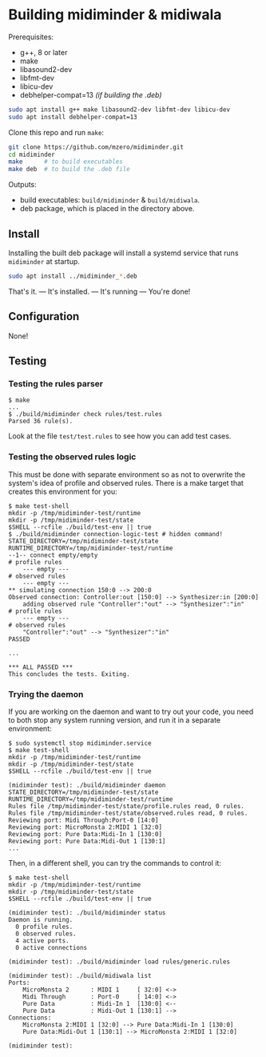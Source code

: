 # Building midiminder & midiwala

Prerequisites:
  * g++, 8 or later
  * make
  * libasound2-dev
  * libfmt-dev
  * libicu-dev
  * debhelper-compat=13 *(if building the .deb)*

  ```sh
  sudo apt install g++ make libasound2-dev libfmt-dev libicu-dev
  sudo apt install debhelper-compat=13
  ```

Clone this repo and run `make`:

  ```sh
  git clone https://github.com/mzero/midiminder.git
  cd midiminder
  make      # to build executables
  make deb  # to build the .deb file
  ```

Outputs:

 - build executables: `build/midiminder` & `build/midiwala`.
 - deb package, which is placed in the directory above.


## Install

Installing the built deb package will install a systemd service that runs
`midiminder` at startup.

  ```sh
  sudo apt install ../midiminder_*.deb
  ```

That's it. — It's installed. — It's running — You're done!

## Configuration

None!

## Testing

### Testing the rules parser

  ```console
  $ make
  ...
  $ ./build/midiminder check rules/test.rules
  Parsed 36 rule(s).
  ```

Look at the file `test/test.rules` to see how you can add test cases.

### Testing the observed rules logic

This must be done with separate environment so as not to overwrite the system's
idea of profile and observed rules.  There is a make target that creates this
environment for you:

  ```console
  $ make test-shell
  mkdir -p /tmp/midiminder-test/runtime
  mkdir -p /tmp/midiminder-test/state
  $SHELL --rcfile ./build/test-env || true
  $ ./build/midiminder connection-logic-test # hidden command!
  STATE_DIRECTORY=/tmp/midiminder-test/state
  RUNTIME_DIRECTORY=/tmp/midiminder-test/runtime
  --1-- connect empty/empty
  # profile rules
      --- empty ---
  # observed rules
      --- empty ---
  ** simulating connection 150:0 --> 200:0
  Observed connection: Controller:out [150:0] --> Synthesizer:in [200:0]
      adding observed rule "Controller":"out" --> "Synthesizer":"in"
  # profile rules
      --- empty ---
  # observed rules
      "Controller":"out" --> "Synthesizer":"in"
  PASSED

  ...

  *** ALL PASSED ***
  This concludes the tests. Exiting.
  ```

### Trying the daemon

If you are working on the daemon and want to try out your code, you need to
both stop any system running version, and run it in a separate environment:

  ```console
  $ sudo systemctl stop midiminder.service
  $ make test-shell
  mkdir -p /tmp/midiminder-test/runtime
  mkdir -p /tmp/midiminder-test/state
  $SHELL --rcfile ./build/test-env || true

  (midiminder test): ./build/midiminder daemon
  STATE_DIRECTORY=/tmp/midiminder-test/state
  RUNTIME_DIRECTORY=/tmp/midiminder-test/runtime
  Rules file /tmp/midiminder-test/state/profile.rules read, 0 rules.
  Rules file /tmp/midiminder-test/state/observed.rules read, 0 rules.
  Reviewing port: Midi Through:Port-0 [14:0]
  Reviewing port: MicroMonsta 2:MIDI 1 [32:0]
  Reviewing port: Pure Data:Midi-In 1 [130:0]
  Reviewing port: Pure Data:Midi-Out 1 [130:1]
  ...
  ```

Then, in a different shell, you can try the commands to control it:

  ```console
  $ make test-shell
  mkdir -p /tmp/midiminder-test/runtime
  mkdir -p /tmp/midiminder-test/state
  $SHELL --rcfile ./build/test-env || true

  (midiminder test): ./build/midiminder status
  Daemon is running.
    0 profile rules.
    0 observed rules.
    4 active ports.
    0 active connections

  (midiminder test): ./build/midiminder load rules/generic.rules

  (midiminder test): ./build/midiwala list
  Ports:
      MicroMonsta 2      : MIDI 1     [ 32:0] <->
      Midi Through       : Port-0     [ 14:0] <->
      Pure Data          : Midi-In 1  [130:0] <--
      Pure Data          : Midi-Out 1 [130:1] -->
  Connections:
      MicroMonsta 2:MIDI 1 [32:0] --> Pure Data:Midi-In 1 [130:0]
      Pure Data:Midi-Out 1 [130:1] --> MicroMonsta 2:MIDI 1 [32:0]

  (midiminder test):
  ```